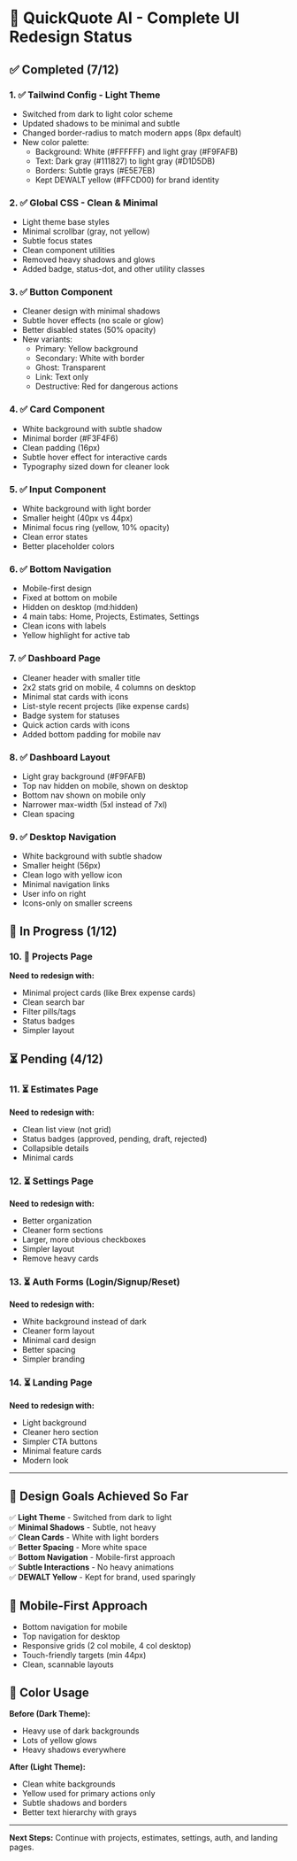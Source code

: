 # 🎨 QuickQuote AI - Complete UI Redesign Status

## ✅ Completed (7/12)

### 1. ✅ Tailwind Config - Light Theme
- Switched from dark to light color scheme
- Updated shadows to be minimal and subtle
- Changed border-radius to match modern apps (8px default)
- New color palette:
  - Background: White (#FFFFFF) and light gray (#F9FAFB)
  - Text: Dark gray (#111827) to light gray (#D1D5DB)
  - Borders: Subtle grays (#E5E7EB)
  - Kept DEWALT yellow (#FFCD00) for brand identity

### 2. ✅ Global CSS - Clean & Minimal
- Light theme base styles
- Minimal scrollbar (gray, not yellow)
- Subtle focus states
- Clean component utilities
- Removed heavy shadows and glows
- Added badge, status-dot, and other utility classes

### 3. ✅ Button Component
- Cleaner design with minimal shadows
- Subtle hover effects (no scale or glow)
- Better disabled states (50% opacity)
- New variants:
  - Primary: Yellow background
  - Secondary: White with border
  - Ghost: Transparent
  - Link: Text only
  - Destructive: Red for dangerous actions

### 4. ✅ Card Component
- White background with subtle shadow
- Minimal border (#F3F4F6)
- Clean padding (16px)
- Subtle hover effect for interactive cards
- Typography sized down for cleaner look

### 5. ✅ Input Component
- White background with light border
- Smaller height (40px vs 44px)
- Minimal focus ring (yellow, 10% opacity)
- Clean error states
- Better placeholder colors

### 6. ✅ Bottom Navigation
- Mobile-first design
- Fixed at bottom on mobile
- Hidden on desktop (md:hidden)
- 4 main tabs: Home, Projects, Estimates, Settings
- Clean icons with labels
- Yellow highlight for active tab

### 7. ✅ Dashboard Page
- Cleaner header with smaller title
- 2x2 stats grid on mobile, 4 columns on desktop
- Minimal stat cards with icons
- List-style recent projects (like expense cards)
- Badge system for statuses
- Quick action cards with icons
- Added bottom padding for mobile nav

### 8. ✅ Dashboard Layout
- Light gray background (#F9FAFB)
- Top nav hidden on mobile, shown on desktop
- Bottom nav shown on mobile only
- Narrower max-width (5xl instead of 7xl)
- Clean spacing

### 9. ✅ Desktop Navigation
- White background with subtle shadow
- Smaller height (56px)
- Clean logo with yellow icon
- Minimal navigation links
- User info on right
- Icons-only on smaller screens

## 🔄 In Progress (1/12)

### 10. 🔄 Projects Page
**Need to redesign with:**
- Minimal project cards (like Brex expense cards)
- Clean search bar
- Filter pills/tags
- Status badges
- Simpler layout

## ⏳ Pending (4/12)

### 11. ⏳ Estimates Page
**Need to redesign with:**
- Clean list view (not grid)
- Status badges (approved, pending, draft, rejected)
- Collapsible details
- Minimal cards

### 12. ⏳ Settings Page
**Need to redesign with:**
- Better organization
- Cleaner form sections
- Larger, more obvious checkboxes
- Simpler layout
- Remove heavy cards

### 13. ⏳ Auth Forms (Login/Signup/Reset)
**Need to redesign with:**
- White background instead of dark
- Cleaner form layout
- Minimal card design
- Better spacing
- Simpler branding

### 14. ⏳ Landing Page
**Need to redesign with:**
- Light background
- Cleaner hero section
- Simpler CTA buttons
- Minimal feature cards
- Modern look

---

## 🎯 Design Goals Achieved So Far

✅ **Light Theme** - Switched from dark to light  
✅ **Minimal Shadows** - Subtle, not heavy  
✅ **Clean Cards** - White with light borders  
✅ **Better Spacing** - More white space  
✅ **Bottom Navigation** - Mobile-first approach  
✅ **Subtle Interactions** - No heavy animations  
✅ **DEWALT Yellow** - Kept for brand, used sparingly  

## 📱 Mobile-First Approach

- Bottom navigation for mobile
- Top navigation for desktop
- Responsive grids (2 col mobile, 4 col desktop)
- Touch-friendly targets (min 44px)
- Clean, scannable layouts

## 🎨 Color Usage

**Before (Dark Theme):**
- Heavy use of dark backgrounds
- Lots of yellow glows
- Heavy shadows everywhere

**After (Light Theme):**
- Clean white backgrounds
- Yellow used for primary actions only
- Subtle shadows and borders
- Better text hierarchy with grays

---

**Next Steps:** Continue with projects, estimates, settings, auth, and landing pages.


